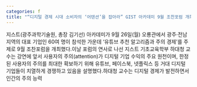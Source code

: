 ```yaml
---
categories: f
title: "“디지털 경제 시대 소비자의 ‘어텐션’을 잡아라” GIST 아카데미 9월 조찬포럼 개최"
---
```

지스트(광주과학기술원, 총장 김기선) 아카데미가 9월 26일(월) 오룡관에서 광주·전남 지역의 대표 기업인 60여 명이 참석한 가운데 ‘유튜브 추천 알고리즘과 주의 경제’를 주제로 9월 조찬포럼을 개최했다.이날 포럼의 연사로 나선 지스트 기초교육학부 하대청 교수는 강연에 앞서 사용자의 주의(attention)가 디지털 기업 수익의 주요 원천이며, 한정된 사용자의 주의를 최대한 확보하기 위해 유튜브, 페이스북, 넷플릭스 등 거대 디지털 기업들이 치열하게 경쟁하고 있음을 설명했다.하대청 교수는 디지털 경제가 발전하면서 인간의 주의 능력